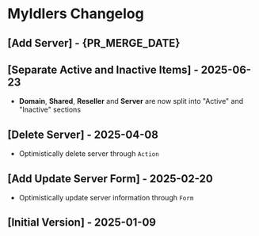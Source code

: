# MyIdlers Changelog

## [Add Server] - {PR_MERGE_DATE}

## [Separate Active and Inactive Items] - 2025-06-23

- **Domain**, **Shared**, **Reseller** and **Server** are now split into "Active" and "Inactive" sections

## [Delete Server] - 2025-04-08

- Optimistically delete server through `Action`

## [Add Update Server Form] - 2025-02-20

- Optimistically update server information through `Form`

## [Initial Version] - 2025-01-09